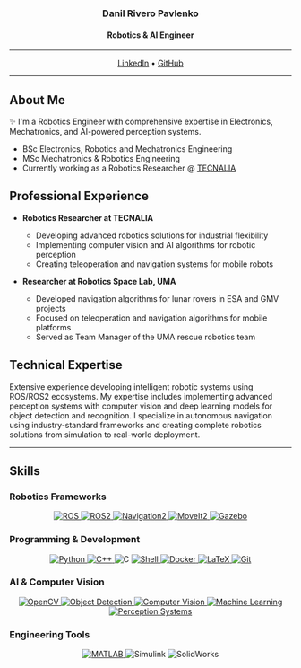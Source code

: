 <h3 align="center">Danil Rivero Pavlenko</h3>
<h4 align="center">Robotics & AI Engineer</h4>

---
<!-- Websites -->
<p align="center">
  <a href="https://www.linkedin.com/in/danilpavlenko/">LinkedIn</a> •
  <a href="https://github.com/Danilrivero">GitHub</a>
</p>

---

## About Me
✨ I'm a Robotics Engineer with comprehensive expertise in Electronics, Mechatronics, and AI-powered perception systems.
- BSc Electronics, Robotics and Mechatronics Engineering
- MSc Mechatronics & Robotics Engineering
- Currently working as a Robotics Researcher @ [TECNALIA](https://www.tecnalia.com/)

## Professional Experience
- **Robotics Researcher at TECNALIA**
  - Developing advanced robotics solutions for industrial flexibility
  - Implementing computer vision and AI algorithms for robotic perception
  - Creating teleoperation and navigation systems for mobile robots

- **Researcher at Robotics Space Lab, UMA**
  - Developed navigation algorithms for lunar rovers in ESA and GMV projects
  - Focused on teleoperation and navigation algorithms for mobile platforms
  - Served as Team Manager of the UMA rescue robotics team

## Technical Expertise
Extensive experience developing intelligent robotic systems using ROS/ROS2 ecosystems. My expertise includes implementing advanced perception systems with computer vision and deep learning models for object detection and recognition. I specialize in autonomous navigation using industry-standard frameworks and creating complete robotics solutions from simulation to real-world deployment.

---

## Skills

### Robotics Frameworks
<p align="center">
  <a href="http://www.ros.org/">
    <img src="https://img.shields.io/badge/ROS-blue" alt="ROS">
  </a>
  <a href="https://index.ros.org/doc/ros2/">
    <img src="https://img.shields.io/badge/ROS2-blue" alt="ROS2">
  </a>
  <a href="https://navigation.ros.org/">
    <img src="https://img.shields.io/badge/Navigation2-green" alt="Navigation2">
  </a>
  <a href="https://moveit.ros.org/">
    <img src="https://img.shields.io/badge/MoveIt2-green" alt="MoveIt2">
  </a>
  <a href="https://gazebosim.org/">
    <img src="https://img.shields.io/badge/Gazebo-orange" alt="Gazebo">
  </a>
</p>

### Programming & Development
<p align="center">
  <a href="https://github.com/Danilrivero">
    <img src="https://img.shields.io/badge/Python-3776AB?style=flat-square&logo=Python&logoColor=white" alt="Python">
  </a>
  <a href="https://github.com/Danilrivero">
    <img src="https://img.shields.io/badge/C%2B%2B-00599C?style=flat-square&logo=C%2B%2B&logoColor=white" alt="C++">
  </a>
  <a>
    <img src="https://img.shields.io/badge/C-00599C?style=flat-square&logo=C&logoColor=white" alt="C">
  </a>
  <a href="https://github.com/Danilrivero">
    <img src="https://img.shields.io/badge/Shell-5391FE?style=flat-square&logo=PowerShell&logoColor=white" alt="Shell">
  </a>
  <a href="https://www.docker.com/">
    <img src="https://img.shields.io/badge/Docker-2496ED?style=flat-square&logo=Docker&logoColor=white" alt="Docker">
  </a>
  <a href="https://github.com/Danilrivero">
    <img src="https://img.shields.io/badge/LaTeX-008080?style=flat-square&logo=LaTeX&logoColor=white" alt="LaTeX">
  </a>
  <a href="https://git-scm.com/">
    <img src="https://img.shields.io/badge/Git-F05032?style=flat-square&logo=Git&logoColor=white" alt="Git">
  </a>
</p>

### AI & Computer Vision
<p align="center">
  <a href="https://opencv.org/">
    <img src="https://img.shields.io/badge/OpenCV-5C3EE8?style=flat-square&logo=OpenCV&logoColor=white" alt="OpenCV">
  </a>
  <a href="https://pytorch.org/">
    <img src="https://img.shields.io/badge/Object_Detection-EE4C2C?style=flat-square&logoColor=white" alt="Object Detection">
  </a>
  <a href="https://www.tensorflow.org/">
    <img src="https://img.shields.io/badge/Computer_Vision-FF6F00?style=flat-square&logoColor=white" alt="Computer Vision">
  </a>
  <a href="https://scikit-learn.org/">
    <img src="https://img.shields.io/badge/Machine_Learning-F7931E?style=flat-square&logoColor=white" alt="Machine Learning">
  </a>
  <a href="https://scikit-learn.org/">
    <img src="https://img.shields.io/badge/Perception_Systems-00BFFF?style=flat-square&logoColor=white" alt="Perception Systems">
  </a>
</p>

### Engineering Tools
<p align="center">
  <a href="https://github.com/Danilrivero">
    <img src="https://img.shields.io/badge/MATLAB-0076A8?style=flat-square&logo=Mathworks&logoColor=white" alt="MATLAB">
  </a>
  <a>
    <img src="https://img.shields.io/badge/Simulink-9ACD32?style=flat-square&logo=Mathworks&logoColor=white" alt="Simulink">
  </a>
  <a>
    <img src="https://img.shields.io/badge/SolidWorks-00A1E0?style=flat-square&logo=SolidWorks&logoColor=white" alt="SolidWorks">
  </a>
</p>

<!-- Profile Views Counter (hidden) -->
<img src="https://komarev.com/ghpvc/?username=Danilrivero&color=blue&style=flat" width="1" height="1" />

